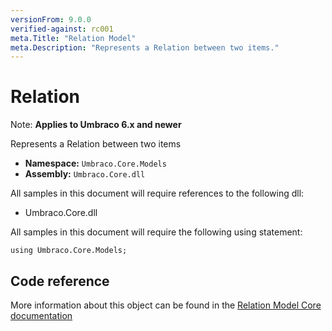 ```yaml
---
versionFrom: 9.0.0
verified-against: rc001
meta.Title: "Relation Model"
meta.Description: "Represents a Relation between two items."
---
```


# Relation

Note: **Applies to Umbraco 6.x and newer**

Represents a Relation between two items

- **Namespace:** `Umbraco.Core.Models`
- **Assembly:** `Umbraco.Core.dll`

All samples in this document will require references to the following dll:

- Umbraco.Core.dll

All samples in this document will require the following using statement:

    using Umbraco.Core.Models;

## Code reference

More information about this object can be found in the [Relation Model Core documentation](https://our.umbraco.com/apidocs/v7/csharp/api/Umbraco.Core.Models.Relation.html)

